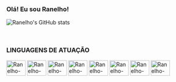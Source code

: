### Olá! Eu sou Ranelho!

![Ranelho's GitHub stats](https://github-readme-stats.vercel.app/api?username=ranelho&show_icons=true&theme=transparent)

<div style="display: inline_block"><br>
  <h3>LINGUAGENS DE ATUAÇÃO</h3>
  
  <img align="center" alt="Ranelho-Java" height="40" width="50" src="https://cdn.jsdelivr.net/gh/devicons/devicon/icons/java/java-plain-wordmark.svg">
  <img align="center" alt="Ranelho-Java" height="40" width="50" src="https://cdn.jsdelivr.net/gh/devicons/devicon/icons/spring/spring-plain-wordmark.svg">
  <img align="center" alt="Ranelho-Java" height="40" width="50" src="https://cdn.jsdelivr.net/gh/devicons/devicon/icons/php/php-original.svg">
  <img align="center" alt="Ranelho-Java" height="40" width="50" src="https://cdn.jsdelivr.net/gh/devicons/devicon/icons/postgresql/postgresql-original.svg">
  <img align="center" alt="Ranelho-Java" height="40" width="50" src="https://cdn.jsdelivr.net/gh/devicons/devicon/icons/mysql/mysql-original-wordmark.svg">
  <img align="center" alt="Ranelho-Java" height="40" width="50" src="https://cdn.jsdelivr.net/gh/devicons/devicon/icons/mongodb/mongodb-original.svg">
  <img align="center" alt="Ranelho-Java" height="40" width="50" src="https://cdn.jsdelivr.net/gh/devicons/devicon/icons/docker/docker-plain-wordmark.svg"> 
  <img align="center" alt="Ranelho-Java" height="40" width="50" src="https://cdn.jsdelivr.net/gh/devicons/devicon/icons/github/github-original-wordmark.svg">

</div>

<!--
**ranelho/ranelho** is a ✨ _special_ ✨ repository because its `README.md` (this file) appears on your GitHub profile.

Here are some ideas to get you started:

- 🔭 I’m currently working on ...
- 🌱 I’m currently learning ...
- 👯 I’m looking to collaborate on ...
- 🤔 I’m looking for help with ...
- 💬 Ask me about ...
- 📫 How to reach me: ...
- 😄 Pronouns: ...
- ⚡ Fun fact: ...
-->
